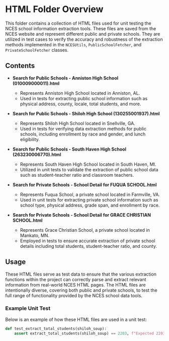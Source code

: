 # HTML Folder Overview

This folder contains a collection of HTML files used for unit testing the NCES school information extraction tools. These files are saved from the NCES website and represent different public and private schools. They are utilized in test cases to verify the accuracy and robustness of the extraction methods implemented in the `NCESUtils`, `PublicSchoolFetcher`, and `PrivateSchoolFetcher` classes.

## Contents

- **Search for Public Schools - Anniston High School (010009000011).html**  
  - Represents Anniston High School located in Anniston, AL.
  - Used in tests for extracting public school information such as physical address, county, locale, total students, and more.

- **Search for Public Schools - Shiloh High School (130255001937).html**  
  - Represents Shiloh High School located in Snellville, GA.
  - Used in tests for verifying data extraction methods for public schools, including enrollment by race and gender, and lunch eligibility.

- **Search for Public Schools - South Haven High School (263230006770).html**  
  - Represents South Haven High School located in South Haven, MI.
  - Utilized in unit tests to validate the extraction of public school data such as student-teacher ratio and classroom teachers.

- **Search for Private Schools - School Detail for FUQUA SCHOOL.html**  
  - Represents Fuqua School, a private school located in Farmville, VA.
  - Used in unit tests for extracting private school information such as school type, physical address, grade span, and enrollment by race.

- **Search for Private Schools - School Detail for GRACE CHRISTIAN SCHOOL.html**  
  - Represents Grace Christian School, a private school located in Mankato, MN.
  - Employed in tests to ensure accurate extraction of private school details including total students, student-teacher ratio, and county.

## Usage

These HTML files serve as test data to ensure that the various extraction functions within the project can correctly parse and extract relevant information from real-world NCES HTML pages. The HTML files are intentionally diverse, covering both public and private schools, to test the full range of functionality provided by the NCES school data tools.

### Example Unit Test

Below is an example of how these HTML files are used in a unit test:

```python
def test_extract_total_students(shiloh_soup):
    assert extract_total_students(shiloh_soup) == 2203, f"Expected 2203, got {extract_total_students(shiloh_soup)}"
